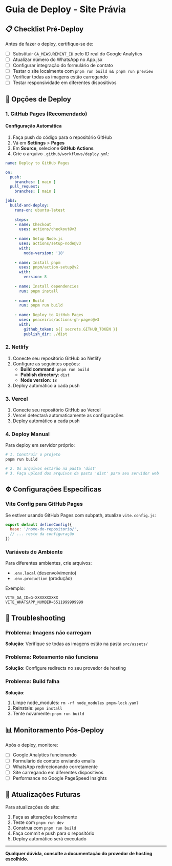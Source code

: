 # Guia de Deploy - Site Právia

## 📋 Checklist Pré-Deploy

Antes de fazer o deploy, certifique-se de:

- [ ] Substituir `GA_MEASUREMENT_ID` pelo ID real do Google Analytics
- [ ] Atualizar número do WhatsApp no App.jsx
- [ ] Configurar integração do formulário de contato
- [ ] Testar o site localmente com `pnpm run build && pnpm run preview`
- [ ] Verificar todas as imagens estão carregando
- [ ] Testar responsividade em diferentes dispositivos

## 🚀 Opções de Deploy

### 1. GitHub Pages (Recomendado)

#### Configuração Automática
1. Faça push do código para o repositório GitHub
2. Vá em **Settings** > **Pages**
3. Em **Source**, selecione **GitHub Actions**
4. Crie o arquivo `.github/workflows/deploy.yml`:

```yaml
name: Deploy to GitHub Pages

on:
  push:
    branches: [ main ]
  pull_request:
    branches: [ main ]

jobs:
  build-and-deploy:
    runs-on: ubuntu-latest
    
    steps:
    - name: Checkout
      uses: actions/checkout@v3
      
    - name: Setup Node.js
      uses: actions/setup-node@v3
      with:
        node-version: '18'
        
    - name: Install pnpm
      uses: pnpm/action-setup@v2
      with:
        version: 8
        
    - name: Install dependencies
      run: pnpm install
      
    - name: Build
      run: pnpm run build
      
    - name: Deploy to GitHub Pages
      uses: peaceiris/actions-gh-pages@v3
      with:
        github_token: ${{ secrets.GITHUB_TOKEN }}
        publish_dir: ./dist
```

### 2. Netlify

1. Conecte seu repositório GitHub ao Netlify
2. Configure as seguintes opções:
   - **Build command**: `pnpm run build`
   - **Publish directory**: `dist`
   - **Node version**: `18`
3. Deploy automático a cada push

### 3. Vercel

1. Conecte seu repositório GitHub ao Vercel
2. Vercel detectará automaticamente as configurações
3. Deploy automático a cada push

### 4. Deploy Manual

Para deploy em servidor próprio:

```bash
# 1. Construir o projeto
pnpm run build

# 2. Os arquivos estarão na pasta 'dist'
# 3. Faça upload dos arquivos da pasta 'dist' para seu servidor web
```

## ⚙️ Configurações Específicas

### Vite Config para GitHub Pages

Se estiver usando GitHub Pages com subpath, atualize `vite.config.js`:

```javascript
export default defineConfig({
  base: '/nome-do-repositorio/',
  // ... resto da configuração
})
```

### Variáveis de Ambiente

Para diferentes ambientes, crie arquivos:
- `.env.local` (desenvolvimento)
- `.env.production` (produção)

Exemplo:
```
VITE_GA_ID=G-XXXXXXXXXX
VITE_WHATSAPP_NUMBER=5511999999999
```

## 🔧 Troubleshooting

### Problema: Imagens não carregam
**Solução**: Verifique se todas as imagens estão na pasta `src/assets/`

### Problema: Roteamento não funciona
**Solução**: Configure redirects no seu provedor de hosting

### Problema: Build falha
**Solução**: 
1. Limpe node_modules: `rm -rf node_modules pnpm-lock.yaml`
2. Reinstale: `pnpm install`
3. Tente novamente: `pnpm run build`

## 📊 Monitoramento Pós-Deploy

Após o deploy, monitore:
- [ ] Google Analytics funcionando
- [ ] Formulário de contato enviando emails
- [ ] WhatsApp redirecionando corretamente
- [ ] Site carregando em diferentes dispositivos
- [ ] Performance no Google PageSpeed Insights

## 🔄 Atualizações Futuras

Para atualizações do site:
1. Faça as alterações localmente
2. Teste com `pnpm run dev`
3. Construa com `pnpm run build`
4. Faça commit e push para o repositório
5. Deploy automático será executado

---

**Qualquer dúvida, consulte a documentação do provedor de hosting escolhido.**
